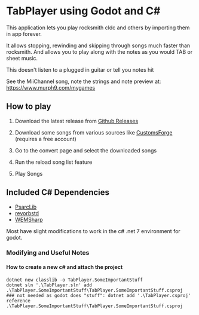 # TabPlayer using Godot and C#


This application lets you play rocksmith cldc and others by importing them in app forever.

It allows stopping, rewinding and skipping through songs much faster than rocksmith.
And allows you to play along with the notes as you would TAB or sheet music.

This doesn't listen to a plugged in guitar or tell you notes hit

See the MiiChannel song, note the strings and note preview at: https://www.murph9.com/mygames

## How to play

1. Download the latest release from [Github Releases](https://github.com/Murph9/tabplayerV2/releases)

1. Download some songs from various sources like [CustomsForge](https://customsforge.com/index.php) (requires a free account)

1. Go to the convert page and select the downloaded songs
1. Run the reload song list feature
1. Play Songs


## Included C# Dependencies
- [PsarcLib](https://github.com/kokolihapihvi/Rocksmith2014PsarcLib)
- [revorbstd](https://github.com/overtools/revorbstd)
- [WEMSharp](https://github.com/neon-nyan/WEMSharp)

Most have slight modifications to work in the c# .net 7 environment for godot.




### Modifying and Useful Notes

#### How to create a new c# and attach the project

```
dotnet new classlib -o TabPlayer.SomeImportantStuff
dotnet sln '.\TabPlayer.sln' add .\TabPlayer.SomeImportantStuff\TabPlayer.SomeImportantStuff.csproj
### not needed as godot does "stuff": dotnet add '.\TabPlayer.csproj' reference .\TabPlayer.SomeImportantStuff\TabPlayer.SomeImportantStuff.csproj
```
